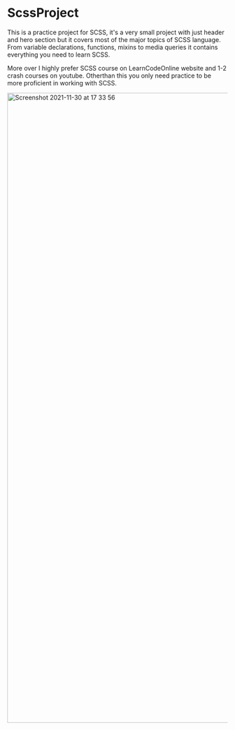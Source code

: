 # ScssProject

This is a practice project for SCSS, it's a very small project with just header and hero section but it covers most of the major topics of SCSS language. From variable declarations, functions, mixins to media queries it contains everything you need to learn SCSS.

More over I highly prefer SCSS course on LearnCodeOnline website and 1-2 crash courses on youtube. Otherthan this you only need practice to be more proficient in working with SCSS.

<img width="1440" alt="Screenshot 2021-11-30 at 17 33 56" src="https://user-images.githubusercontent.com/46961186/144092759-0a6ce718-5a50-4267-b6f3-144ac5b331b8.png">
